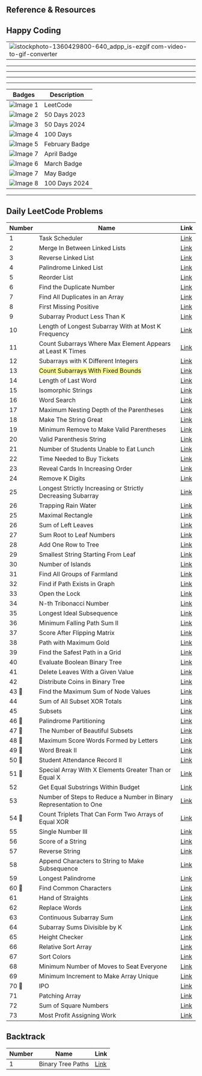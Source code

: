 ## Reference & Resources


## Happy Coding
|                                                                                                                                                                                |
|--------------------------------------------------------------------------------------------------------------------------------------------------------------------------------|
|     ![istockphoto-1360429800-640_adpp_is-ezgif com-video-to-gif-converter](https://github.com/rishisoni90/Coding-Problems/assets/55064658/67bff033-e2f8-4dd9-81f1-255a690d9cda)|


*****************************************************************************************************************************************************************************************
*****************************************************************************************************************************************************************************************
*****************************************************************************************************************************************************************************************
*****************************************************************************************************************************************************************************************
                                 
| Badges | Description           |
|-------|-----------------------|
| ![Image 1](https://cdn3d.iconscout.com/3d/free/thumb/free-leetcode-11492972-9325307.png) | LeetCode               |
| ![Image 2](https://assets.leetcode.com/static_assets/marketing/2023-50.gif) | 50 Days 2023             |
| ![Image 3](https://assets.leetcode.com/static_assets/marketing/2024-50.gif) | 50 Days 2024                |
| ![Image 4](https://leetcode.com/static/images/badges/2022/gif/2022-annual-100.gif) | 100 Days               |
| ![Image 5](https://leetcode.com/static/images/badges/2024/gif/2024-02.gif) | February Badge         |
| ![Image 7](https://leetcode.com/static/images/badges/2024/gif/2024-04.gif) | April Badge            |
| ![Image 6](https://leetcode.com/static/images/badges/2024/gif/2024-03.gif) | March Badge            |
| ![Image 7](https://leetcode.com/static/images/badges/2024/gif/2024-05.gif) | May Badge |
| ![Image 8](https://assets.leetcode.com/static_assets/marketing/2024-100-new.gif) | 100 Days  2024             |








*********************************************************************************************************************************************************************************************

## Daily LeetCode Problems


| Number | Name                                             | Link                                                                                                       |
|--------|--------------------------------------------------|------------------------------------------------------------------------------------------------------------|
| 1      | Task Scheduler                                   | [Link](https://leetcode.com/problems/task-scheduler/submissions/1208588088?envType=daily-question&envId=2024-03-19)  |
| 2      | Merge In Between Linked Lists                    | [Link](https://leetcode.com/problems/merge-in-between-linked-lists/submissions/1209168286?envType=daily-question&envId=2024-03-20) |
| 3      | Reverse Linked List                              | [Link](https://leetcode.com/problems/reverse-linked-list/submissions/1210204005?envType=daily-question&envId=2024-03-21)  |
| 4      | Palindrome Linked List                           | [Link](https://leetcode.com/problems/palindrome-linked-list/submissions/1210867061?envType=daily-question&envId=2024-03-22)  |
| 5      | Reorder List                                     | [Link](https://leetcode.com/problems/reorder-list/submissions/1211769867?envType=daily-question&envId=2024-03-23)  |
| 6      | Find the Duplicate Number                       | [Link](https://leetcode.com/problems/find-the-duplicate-number/submissions/1212815684?envType=daily-question&envId=2024-03-24)  |
| 7      | Find All Duplicates in an Array                 | [Link](https://leetcode.com/problems/find-all-duplicates-in-an-array/submissions/1213492632?envType=daily-question&envId=2024-03-25)  |
| 8      | First Missing Positive                           | [Link](https://leetcode.com/problems/first-missing-positive/submissions/1214548073?envType=daily-question&envId=2024-03-26)  |
| 9      | Subarray Product Less Than K                     | [Link](https://leetcode.com/problems/subarray-product-less-than-k/submissions/1215598880?envType=daily-question&envId=2024-03-27)  |
| 10     | Length of Longest Subarray With at Most K Frequency | [Link](https://leetcode.com/problems/length-of-longest-subarray-with-at-most-k-frequency/submissions/1216740139?envType=daily-question&envId=2024-03-28)  |
| 11     | Count Subarrays Where Max Element Appears at Least K Times | [Link](https://leetcode.com/problems/count-subarrays-where-max-element-appears-at-least-k-times/submissions/1217559149?envType=daily-question&envId=2024-03-29)  |
| 12     | Subarrays with K Different Integers              | [Link](https://leetcode.com/problems/subarrays-with-k-different-integers/submissions/1218598298?envType=daily-question&envId=2024-03-30)  |
| 13     |<span style="background-color: #FFFF99"> Count Subarrays With Fixed Bounds </span>                | [Link](https://leetcode.com/problems/count-subarrays-with-fixed-bounds/submissions/1219357371?envType=daily-question&envId=2024-03-31)  |
| 14     | Length of Last Word                              | [Link](https://leetcode.com/problems/length-of-last-word/submissions/1219596205?envType=daily-question&envId=2024-04-01)  |
| 15     | Isomorphic Strings                               | [Link](https://leetcode.com/problems/isomorphic-strings/submissions/1220623717?envType=daily-question&envId=2024-04-02)  |
| 16     | Word Search                                      | [Link](https://leetcode.com/problems/word-search/submissions/1222525290?envType=daily-question&envId=2024-04-03)  |
| 17     | Maximum Nesting Depth of the Parentheses         | [Link](https://leetcode.com/problems/maximum-nesting-depth-of-the-parentheses/submissions/1223121255?envType=daily-question&envId=2024-04-04)  |
| 18     | Make The String Great                            | [Link](https://leetcode.com/problems/make-the-string-great/submissions/1224255697?envType=daily-question&envId=2024-04-05)  |
| 19     | Minimum Remove to Make Valid Parentheses         | [Link](https://leetcode.com/problems/minimum-remove-to-make-valid-parentheses/submissions/1224931594?envType=daily-question&envId=2024-04-06)  |
| 20     | Valid Parenthesis String                         | [Link](https://leetcode.com/problems/valid-parenthesis-string/submissions/1226160148?envType=daily-question&envId=2024-04-07)  |
| 21     | Number of Students Unable to Eat Lunch           | [Link](https://leetcode.com/problems/number-of-students-unable-to-eat-lunch/submissions/1227010117?envType=daily-question&envId=2024-04-08)  |
| 22     | Time Needed to Buy Tickets                       | [Link](https://leetcode.com/problems/time-needed-to-buy-tickets/submissions/1227932283?envType=daily-question&envId=2024-04-09)  |
| 23     | Reveal Cards In Increasing Order                 | [Link](https://leetcode.com/problems/reveal-cards-in-increasing-order/submissions/1228799742?envType=daily-question&envId=2024-04-10)  |
| 24     | Remove K Digits                                  | [Link](https://leetcode.com/problems/remove-k-digits/submissions/1229664400?envType=daily-question&envId=2024-04-11)  |
| 25     | Longest Strictly Increasing or Strictly Decreasing Subarray | [Link](https://leetcode.com/problems/longest-strictly-increasing-or-strictly-decreasing-subarray/submissions/1229807647) |
| 26     | Trapping Rain Water                              | [Link](https://leetcode.com/problems/trapping-rain-water/submissions/1230518120?envType=daily-question&envId)
| 25     | Maximal Rectangle                                | [Link](https://leetcode.com/problems/maximal-rectangle/submissions/1231563085?envType=daily-question&envId=2024-04-13)  |
| 26     | Sum of Left Leaves                               | [Link](https://leetcode.com/problems/sum-of-left-leaves/submissions/1232419311?envType=daily-question&envId=2024-04-14)  |
| 27     | Sum Root to Leaf Numbers                         | [Link](https://leetcode.com/problems/sum-root-to-leaf-numbers/submissions/1233314996?envType=daily-question&envId=2024-04-15)  |
| 28     | Add One Row to Tree                              | [Link](https://leetcode.com/problems/add-one-row-to-tree/submissions/1234349363?envType=daily-question&envId=2024-04-16)  |
| 29     | Smallest String Starting From Leaf               | [Link](https://leetcode.com/problems/smallest-string-starting-from-leaf/submissions/1235171055?envType=daily-question&envId=2024-04-17)  |
| 30     | Number of Islands                                | [Link](https://leetcode.com/problems/number-of-islands/submissions/1236851423?envType=daily-question&envId=2024-04-19)  |
| 31     | Find All Groups of Farmland                      | [Link](https://leetcode.com/problems/find-all-groups-of-farmland/submissions/1237574391?envType=daily-question&envId=2024-04-20)  |
| 32     | Find if Path Exists in Graph                     | [Link](https://leetcode.com/problems/find-if-path-exists-in-graph/submissions/1238382096?envType=daily-question&envId=2024-04-21)  |
| 33     | Open the Lock                                    | [Link](https://leetcode.com/problems/open-the-lock/submissions/1239299310?envType=daily-question&envId=2024-04-22)  |
| 34     | N-th Tribonacci Number                           | [Link](https://leetcode.com/problems/n-th-tribonacci-number/submissions/1240852342?envType=daily-question&envId=2024-04-24)  |
| 35     | Longest Ideal Subsequence                        | [Link](https://leetcode.com/problems/longest-ideal-subsequence/submissions/1242010364?envType=daily-question&envId=2024-04-25)  |
| 36     | Minimum Falling Path Sum II                      | [Link](https://leetcode.com/problems/minimum-falling-path-sum-ii/submissions/1242797620/?envType=daily-question&envId=2024-04-26)  |
| 37     | Score After Flipping Matrix                      | [Link](https://leetcode.com/problems/score-after-flipping-matrix/submissions/1257158184?envType=daily-question&envId=2024-05-13)  |
| 38     | Path with Maximum Gold                           | [Link](https://leetcode.com/problems/path-with-maximum-gold/submissions/1257817184?envType=daily-question&envId=2024-05-14)  |
| 39     | Find the Safest Path in a Grid                   | [Link](https://leetcode.com/problems/find-the-safest-path-in-a-grid/submissions/1258848768?envType=daily-question&envId=2024-05-15)  |
| 40     | Evaluate Boolean Binary Tree                     | [Link](https://leetcode.com/problems/evaluate-boolean-binary-tree/submissions/1259808289?envType=daily-question&envId=2024-05-16)  |
| 41     | Delete Leaves With a Given Value                 | [Link](https://leetcode.com/problems/delete-leaves-with-a-given-value/submissions/1260627283?envType=daily-question&envId=2024-05-17)  |
| 42     | Distribute Coins in Binary Tree                 | [Link](https://leetcode.com/problems/distribute-coins-in-binary-tree/submissions/1261525621?envType=daily-question&envId=2024-05-18)  |
| 43  📌    | Find the Maximum Sum of Node Values              | [Link](https://leetcode.com/problems/find-the-maximum-sum-of-node-values/submissions/1262359603?envType=daily-question&envId=2024-05-19)  |
| 44     | Sum of All Subset XOR Totals                     | [Link](https://leetcode.com/problems/sum-of-all-subset-xor-totals/submissions/1263121421?envType=daily-question&envId=2024-05-20)     |
| 45     | Subsets                                          | [Link](https://leetcode.com/problems/subsets/submissions/792497429?envType=daily-question&envId=2024-05-21)   |
| 46 📌    |  Palindrome Partitioning                         | [Link](https://leetcode.com/problems/palindrome-partitioning/submissions/1265035379?envType=daily-question&envId=2024-05-22)     |
| 47 📌    | The Number of Beautiful Subsets                  | [Link](https://leetcode.com/problems/the-number-of-beautiful-subsets/submissions/1265866397?envType=daily-question&envId=2024-05-23)  |
| 48 📌  |  Maximum Score Words Formed by Letters | [Link](https://leetcode.com/problems/maximum-score-words-formed-by-letters/submissions/1266884680?envType=daily-question&envId=2024-05-24)   |
| 49 📌    |  Word Break II        | [Link](https://leetcode.com/problems/word-break-ii/submissions/1267784972?envType=daily-question&envId=2024-05-25) |
| 50 📌    | Student Attendance Record II | [Link](https://leetcode.com/problems/student-attendance-record-ii/submissions/1268601077?envType=daily-question&envId=2024-05-26) |
| 51 😤      | Special Array With X Elements Greater Than or Equal X | [Link](https://leetcode.com/problems/special-array-with-x-elements-greater-than-or-equal-x/submissions/1269737687?envType=daily-question&envId=2024-05-27) |
| 52 | Get Equal Substrings Within Budget | [Link](https://leetcode.com/problems/get-equal-substrings-within-budget/submissions/1270623693?envType=daily-question&envId=2024-05-28)  |
| 53 | Number of Steps to Reduce a Number in Binary Representation to One | [Link](https://leetcode.com/problems/number-of-steps-to-reduce-a-number-in-binary-representation-to-one/submissions/1271460303?envType=daily-question&envId=2024-05-29) |
|54 😤| Count Triplets That Can Form Two Arrays of Equal XOR | [Link](https://leetcode.com/problems/count-triplets-that-can-form-two-arrays-of-equal-xor/submissions/1272499344?envType=daily-question&envId=2024-05-30) | 
| 55 | Single Number III | [Link](https://leetcode.com/problems/single-number-iii/submissions/1273382081?envType=daily-question&envId=2024-05-31) |
| 56 | Score of a String | [Link](https://leetcode.com/problems/score-of-a-string/submissions/1274362037?envType=daily-question&envId=2024-06-01)|
| 57 | Reverse String | [Link](https://leetcode.com/problems/reverse-string/submissions/1275469565?envType=daily-question&envId=2024-06-02) |
| 58 |  Append Characters to String to Make Subsequence | [Link](https://leetcode.com/problems/append-characters-to-string-to-make-subsequence/submissions/1276396427?envType=daily-question&envId=2024-06-03) |
| 59 | Longest Palindrome | [Link](https://leetcode.com/problems/longest-palindrome/submissions/1277419726?envType=daily-question&envId=2024-06-04) |
| 60 😤 | Find Common Characters | [Link](https://leetcode.com/problems/find-common-characters/submissions/1278645828?envType=daily-question&envId=2024-06-05) |
| 61 |  Hand of Straights  | [Link](https://leetcode.com/problems/hand-of-straights/submissions/1279610801?envType=daily-question&envId=2024-06-06) |
| 62 | Replace Words | [Link](https://leetcode.com/problems/replace-words/submissions/1280710460?envType=daily-question&envId=2024-06-07)  |
| 63  | Continuous Subarray Sum | [Link](https://leetcode.com/problems/continuous-subarray-sum/submissions/1281862106?envType=daily-question&envId=2024-06-08) | 
| 64 | Subarray Sums Divisible by K | [Link](https://leetcode.com/problems/subarray-sums-divisible-by-k/submissions/1282955437?envType=daily-question&envId=2024-06-09) | 
| 65 | Height Checker | [Link](https://leetcode.com/problems/height-checker/submissions/1283877487?envType=daily-question&envId=2024-06-10) | 
| 66 | Relative Sort Array | [Link](https://leetcode.com/problems/relative-sort-array/submissions/1284903397?envType=daily-question&envId=2024-06-11) | 
| 67 | Sort Colors | [Link](https://leetcode.com/problems/sort-colors/submissions/1286088898?envType=daily-question&envId=2024-06-12) |
| 68 | Minimum Number of Moves to Seat Everyone | [Link](https://leetcode.com/problems/minimum-number-of-moves-to-seat-everyone/submissions/1287107929?envType=daily-question&envId=2024-06-13) |  
| 69 | Minimum Increment to Make Array Unique | [Link](https://leetcode.com/problems/minimum-increment-to-make-array-unique/submissions/1288438324?envType=daily-question&envId=2024-06-14) | 
| 70 😤 | IPO | [Link](https://leetcode.com/problems/ipo/submissions/1289240676?envType=daily-question&envId=2024-06-15) | 
| 71 | Patching Array | [Link](https://leetcode.com/problems/patching-array/submissions/1290329621?envType=daily-question&envId=2024-06-16) | 
| 72 | Sum of Square Numbers | [Link](https://leetcode.com/problems/sum-of-square-numbers/submissions/1291269923?envType=daily-question&envId=2024-06-17) | 
| 73 | Most Profit Assigning Work | [Link](https://leetcode.com/problems/most-profit-assigning-work/submissions/1292390130?envType=daily-question&envId=2024-06-18) | 
























## Backtrack

| Number | Name | Link |
|--------|------|------|
| 1      | Binary Tree Paths | [Link](https://leetcode.com/problems/binary-tree-paths/submissions/1267852767) |
